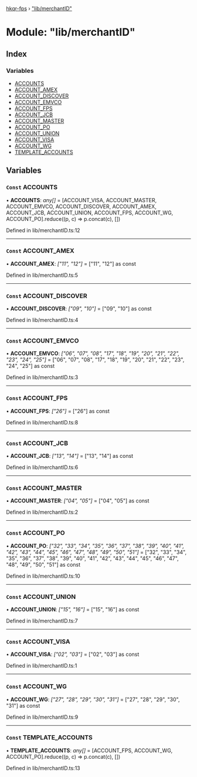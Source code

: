 [hkqr-fps](../README.md) › ["lib/merchantID"](_lib_merchantid_.md)

# Module: "lib/merchantID"

## Index

### Variables

* [ACCOUNTS](_lib_merchantid_.md#const-accounts)
* [ACCOUNT_AMEX](_lib_merchantid_.md#const-account_amex)
* [ACCOUNT_DISCOVER](_lib_merchantid_.md#const-account_discover)
* [ACCOUNT_EMVCO](_lib_merchantid_.md#const-account_emvco)
* [ACCOUNT_FPS](_lib_merchantid_.md#const-account_fps)
* [ACCOUNT_JCB](_lib_merchantid_.md#const-account_jcb)
* [ACCOUNT_MASTER](_lib_merchantid_.md#const-account_master)
* [ACCOUNT_PO](_lib_merchantid_.md#const-account_po)
* [ACCOUNT_UNION](_lib_merchantid_.md#const-account_union)
* [ACCOUNT_VISA](_lib_merchantid_.md#const-account_visa)
* [ACCOUNT_WG](_lib_merchantid_.md#const-account_wg)
* [TEMPLATE_ACCOUNTS](_lib_merchantid_.md#const-template_accounts)

## Variables

### `Const` ACCOUNTS

• **ACCOUNTS**: *any[]* = [ACCOUNT_VISA, ACCOUNT_MASTER, ACCOUNT_EMVCO, ACCOUNT_DISCOVER, ACCOUNT_AMEX, ACCOUNT_JCB, ACCOUNT_UNION, ACCOUNT_FPS, ACCOUNT_WG, ACCOUNT_PO].reduce((p, c) => p.concat(c), [])

Defined in lib/merchantID.ts:12

___

### `Const` ACCOUNT_AMEX

• **ACCOUNT_AMEX**: *["11", "12"]* = ["11", "12"] as const

Defined in lib/merchantID.ts:5

___

### `Const` ACCOUNT_DISCOVER

• **ACCOUNT_DISCOVER**: *["09", "10"]* = ["09", "10"] as const

Defined in lib/merchantID.ts:4

___

### `Const` ACCOUNT_EMVCO

• **ACCOUNT_EMVCO**: *["06", "07", "08", "17", "18", "19", "20", "21", "22", "23", "24", "25"]* = ["06", "07", "08", "17", "18", "19", "20", "21", "22", "23", "24", "25"] as const

Defined in lib/merchantID.ts:3

___

### `Const` ACCOUNT_FPS

• **ACCOUNT_FPS**: *["26"]* = ["26"] as const

Defined in lib/merchantID.ts:8

___

### `Const` ACCOUNT_JCB

• **ACCOUNT_JCB**: *["13", "14"]* = ["13", "14"] as const

Defined in lib/merchantID.ts:6

___

### `Const` ACCOUNT_MASTER

• **ACCOUNT_MASTER**: *["04", "05"]* = ["04", "05"] as const

Defined in lib/merchantID.ts:2

___

### `Const` ACCOUNT_PO

• **ACCOUNT_PO**: *["32", "33", "34", "35", "36", "37", "38", "39", "40", "41", "42", "43", "44", "45", "46", "47", "48", "49", "50", "51"]* = ["32", "33", "34", "35", "36", "37", "38", "39", "40", "41", "42", "43", "44", "45", "46", "47", "48", "49", "50", "51"] as const

Defined in lib/merchantID.ts:10

___

### `Const` ACCOUNT_UNION

• **ACCOUNT_UNION**: *["15", "16"]* = ["15", "16"] as const

Defined in lib/merchantID.ts:7

___

### `Const` ACCOUNT_VISA

• **ACCOUNT_VISA**: *["02", "03"]* = ["02", "03"] as const

Defined in lib/merchantID.ts:1

___

### `Const` ACCOUNT_WG

• **ACCOUNT_WG**: *["27", "28", "29", "30", "31"]* = ["27", "28", "29", "30", "31"] as const

Defined in lib/merchantID.ts:9

___

### `Const` TEMPLATE_ACCOUNTS

• **TEMPLATE_ACCOUNTS**: *any[]* = [ACCOUNT_FPS, ACCOUNT_WG, ACCOUNT_PO].reduce((p, c) => p.concat(c), [])

Defined in lib/merchantID.ts:13
